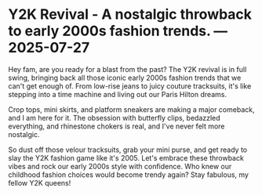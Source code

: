 # Y2K Revival - A nostalgic throwback to early 2000s fashion trends. — 2025-07-27

Hey fam, are you ready for a blast from the past? The Y2K revival is in full swing, bringing back all those iconic early 2000s fashion trends that we can't get enough of. From low-rise jeans to juicy couture tracksuits, it's like stepping into a time machine and living out our Paris Hilton dreams.

Crop tops, mini skirts, and platform sneakers are making a major comeback, and I am here for it. The obsession with butterfly clips, bedazzled everything, and rhinestone chokers is real, and I've never felt more nostalgic.

So dust off those velour tracksuits, grab your mini purse, and get ready to slay the Y2K fashion game like it's 2005. Let's embrace these throwback vibes and rock our early 2000s style with confidence. Who knew our childhood fashion choices would become trendy again? Stay fabulous, my fellow Y2K queens!